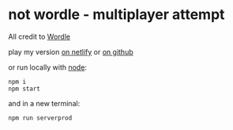 # not wordle - multiplayer attempt

All credit to [Wordle](https://www.powerlanguage.co.uk/wordle/)

play my version [on netlify](https://notwordle.netlify.app) or [on github](https://raaydon.github.io/not-wordle/)

or run locally with [node](https://nodejs.org/en/):

```
npm i
npm start
```

and in a new terminal:

```
npm run serverprod
```